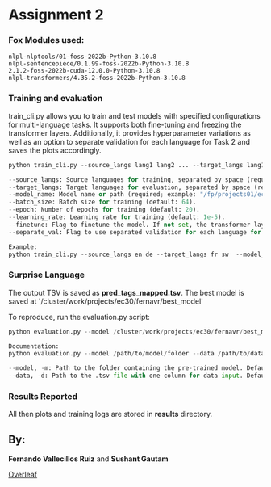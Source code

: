 # Assignment 2
### Fox Modules used:
```
nlpl-nlptools/01-foss-2022b-Python-3.10.8
nlpl-sentencepiece/0.1.99-foss-2022b-Python-3.10.8
2.1.2-foss-2022b-cuda-12.0.0-Python-3.10.8
nlpl-transformers/4.35.2-foss-2022b-Python-3.10.8
```

### Training and evaluation

train_cli.py allows you to train and test models with specified configurations for multi-language tasks. It supports both fine-tuning and freezing the transformer layers. Additionally, it provides hyperparameter variations as well as an option to separate validation for each language for Task 2 and saves the plots accordingly.


```python
python train_cli.py --source_langs lang1 lang2 ... --target_langs lang1 lang2 ... --model_name model_path --batch_size batch_size --epoch epoch --learning_rate learning_rate --finetune --separate_val

--source_langs: Source languages for training, separated by space (required; example: en de).
--target_langs: Target languages for evaluation, separated by space (required; example: en de).
--model_name: Model name or path (required; example: "/fp/projects01/ec30/models/xlm-roberta-base/").
--batch_size: Batch size for training (default: 64).
--epoch: Number of epochs for training (default: 20).
--learning_rate: Learning rate for training (default: 1e-5).
--finetune: Flag to finetune the model. If not set, the transformer layers will be frozen.
--separate_val: Flag to use separated validation for each language for Task 2. Also saves the plots. (recommended)

Example:
python train_cli.py --source_langs en de --target_langs fr sw  --model_name /fp/projects01/ec30/models/xlm-roberta-base/ --batch_size 64 --epoch 20 --learning_rate 1e-5 --finetune --separate_val

```

### Surprise Language

The output TSV is saved as **pred_tags_mapped.tsv**.
The best model is saved at '/cluster/work/projects/ec30/fernavr/best_model'

To reproduce, run the evaluation.py script:

```python
python evaluation.py --model /cluster/work/projects/ec30/fernavr/best_model --data /fp/projects01/ec30/IN5550/obligatories/2/surprise/surprise_test_set.tsv

Documentation:
python evaluation.py --model /path/to/model/folder --data /path/to/data/file.tsv

--model, -m: Path to the folder containing the pre-trained model. Defaults to '/cluster/work/projects/ec30/fernavr/best_model'.
--data, -d: Path to the .tsv file with one column for data input. Defaults to '/fp/projects01/ec30/IN5550/obligatories/2/surprise/surprise_test_set.tsv'.
```

### Results Reported
All then plots and training logs are stored in **results** directory.


## By:
**Fernando Vallecillos Ruiz** and **Sushant Gautam**

[Overleaf](https://www.overleaf.com/read/dcspmfcnztbp#3a9cdd)
